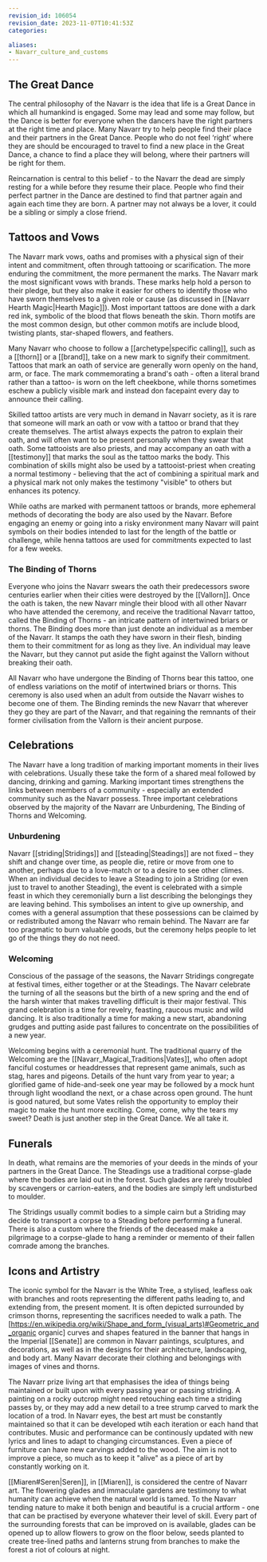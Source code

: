 ```yaml
---
revision_id: 106054
revision_date: 2023-11-07T10:41:53Z
categories:

aliases:
- Navarr_culture_and_customs
---
```


## The Great Dance
The central philosophy of the Navarr is the idea that life is a Great Dance in which all humankind is engaged. Some may lead and some may follow, but the Dance is better for everyone when the dancers have the right partners at the right time and place. Many Navarr try to help people find their place and their partners in the Great Dance. People who do not feel ‘right’ where they are should be encouraged to travel to find a new place in the Great Dance, a chance to find a place they will belong, where their partners will be right for them.

Reincarnation is central to this belief - to the Navarr the dead are simply resting for a while before they resume their place. People who find their perfect partner in the Dance are destined to find that partner again and again each time they are born. A partner may not always be a lover, it could be a sibling or simply a close friend.

## Tattoos and Vows
The Navarr mark vows, oaths and promises with a physical sign of their intent and commitment, often through tattooing or scarification. The more enduring the commitment, the more permanent the marks. The Navarr mark the most significant vows with brands. These marks help hold a person to their pledge, but they also make it easier for others to identify those who have sworn themselves to a given role or cause (as discussed in [[Navarr Hearth Magic|Hearth Magic]]). Most important tattoos are done with a dark red ink, symbolic of the blood that flows beneath the skin. Thorn motifs are the most common design, but other common motifs are include blood, twisting plants, star-shaped flowers, and feathers. 

Many Navarr who choose to follow a [[archetype|specific calling]], such as a [[thorn]] or a [[brand]], take on a new mark to signify their commitment. Tattoos that mark an oath of service are generally worn openly on the hand, arm, or face. The mark commemorating a brand's oath - often a literal brand rather than a tattoo- is worn on the left cheekbone, while thorns sometimes eschew a publicly visible mark and instead don facepaint every day to announce their calling.

Skilled tattoo artists are  very much in demand in Navarr society, as it is rare that someone will mark an oath or vow with a tattoo or brand that they create themselves. The artist always expects the patron to explain their oath, and will often want to be present personally when they swear that oath. Some tattooists are also priests, and may accompany an oath with a [[testimony]] that marks the soul as the tattoo marks the body. This combination of skills might also be used by a tattooist-priest when creating a normal testimony - believing that the act of combining a spiritual mark and a physical mark not only makes the testimony "visible" to others but enhances its potency.

While oaths are marked with permanent tattoos or brands, more ephemeral methods of decorating the body are also used by the Navarr. Before engaging an enemy or going into a risky environment many Navarr  will paint symbols on their bodies intended to last for the length of the battle or challenge, while henna tattoos are used for commitments expected to last for a few weeks.
### The Binding of Thorns
Everyone who joins the Navarr swears the oath their predecessors swore centuries earlier when their cities were destroyed by the [[Vallorn]]. Once the oath is taken, the new Navarr mingle their blood with all other Navarr who have attended the ceremony, and receive the traditional Navarr tattoo, called the Binding of Thorns - an intricate pattern of intertwined briars or thorns. The Binding does more than just denote an individual as a member of the Navarr. It stamps the oath they have sworn in their flesh, binding them to their commitment for as long as they live. An individual may leave the Navarr, but they cannot put aside the fight against the Vallorn without breaking their oath.

All Navarr who have undergone the Binding of Thorns bear this tattoo, one of endless variations on the motif of intertwined briars or thorns. This ceremony is also used when an adult from outside the Navarr wishes to become one of them. The Binding reminds the new Navarr that wherever they go they are part of the Navarr, and that regaining the remnants of their former civilisation from the Vallorn is their ancient purpose.


## Celebrations
The Navarr have a long tradition of marking important moments in their lives with celebrations. Usually these take the form of a shared meal followed by dancing, drinking and gaming. Marking important times strengthens the links between members of a community - especially an extended community such as the Navarr possess. Three important celebrations observed by the majority of the Navarr are Unburdening, The Binding of Thorns and Welcoming.
### Unburdening
Navarr [[striding|Stridings]] and [[steading|Steadings]] are not fixed – they shift and change over time, as people die, retire or move from one to another, perhaps due to a love-match or to a desire to see other climes. When an individual decides to leave a Steading to join a Striding (or even just to travel to another Steading), the event is celebrated with a simple feast in which they ceremonially burn a list describing the belongings they are leaving behind. This symbolises an intent to give up ownership, and comes with a general assumption that these possessions can be claimed by or redistributed among the Navarr who remain behind. The Navarr are far too pragmatic to burn valuable goods, but the ceremony helps people to let go of the things they do not need.

### Welcoming
Conscious of the passage of the seasons, the Navarr Stridings congregate at festival times, either together or at the Steadings. The Navarr celebrate the turning of all the seasons but the birth of a new spring and the end of the harsh winter that makes travelling difficult is their major festival. This grand celebration is a time for revelry, feasting, raucous music and wild dancing. It is also traditionally a time for making a new start, abandoning grudges and putting aside past failures to concentrate on the possibilities of a new year.

Welcoming begins with a ceremonial hunt. The traditional quarry of the Welcoming are the [[Navarr_Magical_Traditions|Vates]], who often adopt fanciful costumes or headdresses that represent game animals, such as stag, hares and pigeons. Details of the hunt vary from year to year; a glorified game of hide-and-seek one year may be followed by a mock hunt through light woodland the next, or a chase across open ground. The hunt is good natured, but some Vates relish the opportunity to employ their magic to make the hunt more exciting.
Come, come, why the tears my sweet? Death is just another step in the Great Dance. We all take it.
## Funerals
In death, what remains are the memories of your deeds in the minds of your partners in the Great Dance. The Steadings use a traditional corpse-glade where the bodies are laid out in the forest. Such glades are rarely troubled by scavengers or carrion-eaters, and the bodies are simply left undisturbed to moulder. 

The Stridings usually commit bodies to a simple cairn but a Striding may decide to transport a corpse to a Steading before performing a funeral. There is also a custom where the friends of the deceased make a pilgrimage to a corpse-glade to hang a reminder or memento of their fallen comrade among the branches.

## Icons and Artistry
The iconic symbol for the Navarr is the White Tree, a stylised, leafless oak with branches and roots representing the different paths leading to, and extending from, the present moment. It is often depicted surrounded by crimson thorns, representing the sacrifices needed to walk a path. The [https://en.wikipedia.org/wiki/Shape_and_form_(visual_arts)#Geometric_and_organic organic] curves and shapes featured in the banner that hangs in the Imperial [[Senate]] are common in Navarr paintings, sculptures, and decorations, as well as in the designs for their architecture, landscaping, and body art. Many Navarr decorate their clothing and belongings with images of vines and thorns.

The Navarr prize living art that emphasises the idea of things being maintained or built upon with every passing year or passing striding. A painting on a rocky outcrop might need retouching each time a striding passes by, or they may add a new detail to a tree strump carved to mark the location of a trod. In Navarr eyes, the best art must be constantly maintained so that it can be developed wtih each iteration or each hand that contributes. Music and performance can be continously updated with new lyrics and lines to adapt to changing circumstances. Even a piece of furniture can have new carvings added to the wood. The aim is not to improve a piece, so much as to keep it "alive" as a piece of art by constantly working on it.

[[Miaren#Seren|Seren]], in [[Miaren]], is considered the centre of Navarr art. The flowering glades and immaculate gardens are testimony to what humanity can achieve when the natural world is tamed. To the Navarr tending nature to make it both benign and beautiful is a crucial artform - one that can be practised by everyone whatever their level of skill. Every part of the surrounding forests that can be improved on is available, glades can be opened up to allow flowers to grow on the floor below, seeds planted to create tree-lined paths and lanterns strung from branches to make the forest a riot of colours at night. 

